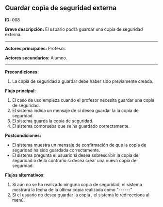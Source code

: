 ## Guardar copìa de seguridad externa

**ID:** 008 

**Breve descripción:** El usuario podrá guardar una copia de seguridad externa.
 
---

**Actores principales:** Profesor. 

**Actores secundarios:** Alumno. 

---
**Precondiciones:**

 1. La copia de seguridad a guardar debe haber sido previamente creada.

**Flujo principal:**

 1. El caso de uso empieza cuando el profesor necesita guardar una copia de seguridad.
 2. El sistema indica un mensaje de si desea guardar la la copia de seguridad.
 3. El sistema guarda la copia de seguridad.
 4. El sistema comprueba que se ha guardado correctamente.

**Postcondiciones:**

 * El sistema muestra un mensaje de confirmación de que la copia de seguridad ha sido guardada correctamente.
 * El sistema pregunta el usuario si desea sobrescribir la copia de seguridad o de lo contrario si desea crear una nueva copia de seguridad.

**Flujos alternativos:**
 1. Si aún no se ha realizado ninguna copia de seguridad, el sistema mostrará la fecha de la última copia realizada como "------"
 2. Si el usuario no desea guardar la copia , el sistema lo redirecciona al menú.
